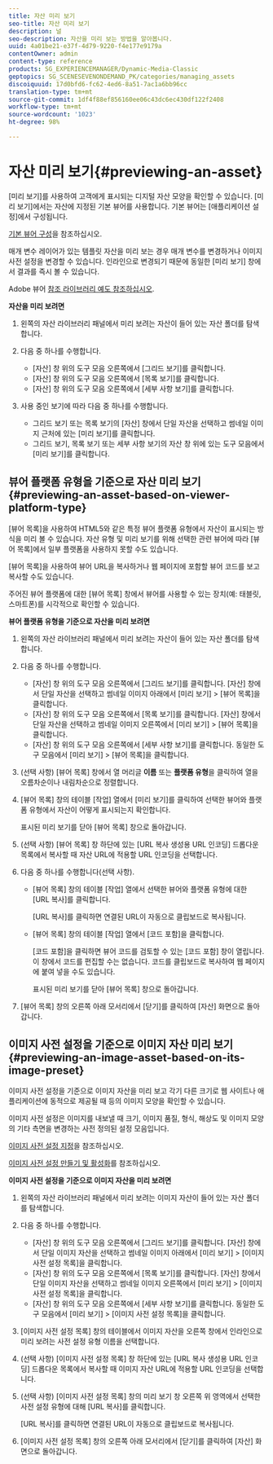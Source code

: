 ```yaml
---
title: 자산 미리 보기
seo-title: 자산 미리 보기
description: 널
seo-description: 자산을 미리 보는 방법을 알아봅니다.
uuid: 4a01be21-e37f-4d79-9220-f4e177e9179a
contentOwner: admin
content-type: reference
products: SG_EXPERIENCEMANAGER/Dynamic-Media-Classic
geptopics: SG_SCENESEVENONDEMAND_PK/categories/managing_assets
discoiquuid: 17d0bfd6-fc62-4ed6-8a51-7ac1a6bb96cc
translation-type: tm+mt
source-git-commit: 1df4f88ef856160ee06c43dc6ec430df122f2408
workflow-type: tm+mt
source-wordcount: '1023'
ht-degree: 98%

---
```



# 자산 미리 보기{#previewing-an-asset}

[미리 보기]를 사용하여 고객에게 표시되는 디지털 자산 모양을 확인할 수 있습니다. [미리 보기]에서는 자산에 지정된 기본 뷰어를 사용합니다. 기본 뷰어는 [애플리케이션 설정]에서 구성됩니다.

[기본 뷰어 구성](application-setup.md#configuring_default_viewers)을 참조하십시오.

매개 변수 레이어가 있는 템플릿 자산을 미리 보는 경우 매개 변수를 변경하거나 이미지 사전 설정을 변경할 수 있습니다. 인라인으로 변경되기 때문에 동일한 [미리 보기] 창에서 결과를 즉시 볼 수 있습니다.

Adobe 뷰어 [참조 라이브러리 예도 참조하십시오](https://landing.adobe.com/en/na/dynamic-media/ctir-2755/live-demos.html).

**자산을 미리 보려면**

1. 왼쪽의 자산 라이브러리 패널에서 미리 보려는 자산이 들어 있는 자산 폴더를 탐색합니다.
1. 다음 중 하나를 수행합니다.

   * [자산] 창 위의 도구 모음 오른쪽에서 [그리드 보기]를 클릭합니다.
   * [자산] 창 위의 도구 모음 오른쪽에서 [목록 보기]를 클릭합니다.
   * [자산] 창 위의 도구 모음 오른쪽에서 [세부 사항 보기]를 클릭합니다.

1. 사용 중인 보기에 따라 다음 중 하나를 수행합니다.

   * 그리드 보기 또는 목록 보기의 [자산] 창에서 단일 자산을 선택하고 썸네일 이미지 근처에 있는 [미리 보기]를 클릭합니다.
   * 그리드 보기, 목록 보기 또는 세부 사항 보기의 자산 창 위에 있는 도구 모음에서 [미리 보기]를 클릭합니다.

## 뷰어 플랫폼 유형을 기준으로 자산 미리 보기 {#previewing-an-asset-based-on-viewer-platform-type}

[뷰어 목록]을 사용하여 HTML5와 같은 특정 뷰어 플랫폼 유형에서 자산이 표시되는 방식을 미리 볼 수 있습니다. 자산 유형 및 미리 보기를 위해 선택한 관련 뷰어에 따라 [뷰어 목록]에서 일부 플랫폼을 사용하지 못할 수도 있습니다.

[뷰어 목록]을 사용하여 뷰어 URL을 복사하거나 웹 페이지에 포함할 뷰어 코드를 보고 복사할 수도 있습니다.

주어진 뷰어 플랫폼에 대한 [뷰어 목록] 창에서 뷰어를 사용할 수 있는 장치(예: 태블릿, 스마트폰)를 시각적으로 확인할 수 있습니다.

**뷰어 플랫폼 유형을 기준으로 자산을 미리 보려면**

1. 왼쪽의 자산 라이브러리 패널에서 미리 보려는 자산이 들어 있는 자산 폴더를 탐색합니다.
1. 다음 중 하나를 수행합니다.

   * [자산] 창 위의 도구 모음 오른쪽에서 [그리드 보기]를 클릭합니다. [자산] 창에서 단일 자산을 선택하고 썸네일 이미지 아래에서 [미리 보기] > [뷰어 목록]을 클릭합니다.
   * [자산] 창 위의 도구 모음 오른쪽에서 [목록 보기]를 클릭합니다. [자산] 창에서 단일 자산을 선택하고 썸네일 이미지 오른쪽에서 [미리 보기] > [뷰어 목록]을 클릭합니다.
   * [자산] 창 위의 도구 모음 오른쪽에서 [세부 사항 보기]를 클릭합니다. 동일한 도구 모음에서 [미리 보기] > [뷰어 목록]을 클릭합니다.

1. (선택 사항) [뷰어 목록] 창에서 열 머리글 **이름** 또는 **플랫폼 유형**&#x200B;을 클릭하여 열을 오름차순이나 내림차순으로 정렬합니다.
1. [뷰어 목록] 창의 테이블 [작업] 열에서 [미리 보기]를 클릭하여 선택한 뷰어와 플랫폼 유형에서 자산이 어떻게 표시되는지 확인합니다.

   표시된 미리 보기를 닫아 [뷰어 목록] 창으로 돌아갑니다.

1. (선택 사항) [뷰어 목록] 창 하단에 있는 [URL 복사 생성용 URL 인코딩] 드롭다운 목록에서 복사할 때 자산 URL에 적용할 URL 인코딩을 선택합니다.
1. 다음 중 하나를 수행합니다(선택 사항).

   * [뷰어 목록] 창의 테이블 [작업] 열에서 선택한 뷰어와 플랫폼 유형에 대한 [URL 복사]를 클릭합니다.

      [URL 복사]를 클릭하면 연결된 URL이 자동으로 클립보드로 복사됩니다.

   * [뷰어 목록] 창의 테이블 [작업] 열에서 [코드 포함]을 클릭합니다.

      [코드 포함]을 클릭하면 뷰어 코드를 검토할 수 있는 [코드 포함] 창이 열립니다. 이 창에서 코드를 편집할 수는 없습니다. 코드를 클립보드로 복사하여 웹 페이지에 붙여 넣을 수도 있습니다.

      표시된 미리 보기를 닫아 [뷰어 목록] 창으로 돌아갑니다.

1. [뷰어 목록] 창의 오른쪽 아래 모서리에서 [닫기]를 클릭하여 [자산] 화면으로 돌아갑니다.

## 이미지 사전 설정을 기준으로 이미지 자산 미리 보기 {#previewing-an-image-asset-based-on-its-image-preset}

이미지 사전 설정을 기준으로 이미지 자산을 미리 보고 각기 다른 크기로 웹 사이트나 애플리케이션에 동적으로 제공될 때 등의 이미지 모양을 확인할 수 있습니다.

이미지 사전 설정은 이미지를 내보낼 때 크기, 이미지 품질, 형식, 해상도 및 이미지 모양의 기타 측면을 변경하는 사전 정의된 설정 모음입니다.

[이미지 사전 설정 지정](setting-image-presets.md#setting_up_image_presets)을 참조하십시오.

[이미지 사전 설정 만들기 및 활성화](creating-enabling-image-presets.md#creating_and_enabling_image_presets)를 참조하십시오.

**이미지 사전 설정을 기준으로 이미지 자산을 미리 보려면**

1. 왼쪽의 자산 라이브러리 패널에서 미리 보려는 이미지 자산이 들어 있는 자산 폴더를 탐색합니다.
1. 다음 중 하나를 수행합니다.

   * [자산] 창 위의 도구 모음 오른쪽에서 [그리드 보기]를 클릭합니다. [자산] 창에서 단일 이미지 자산을 선택하고 썸네일 이미지 아래에서 [미리 보기] > [이미지 사전 설정 목록]을 클릭합니다.
   * [자산] 창 위의 도구 모음 오른쪽에서 [목록 보기]를 클릭합니다. [자산] 창에서 단일 이미지 자산을 선택하고 썸네일 이미지 오른쪽에서 [미리 보기] > [이미지 사전 설정 목록]을 클릭합니다.
   * [자산] 창 위의 도구 모음 오른쪽에서 [세부 사항 보기]를 클릭합니다. 동일한 도구 모음에서 [미리 보기] > [이미지 사전 설정 목록]을 클릭합니다.

1. [이미지 사전 설정 목록] 창의 테이블에서 이미지 자산을 오른쪽 창에서 인라인으로 미리 보려는 사전 설정 유형 이름을 선택합니다.
1. (선택 사항) [이미지 사전 설정 목록] 창 하단에 있는 [URL 복사 생성용 URL 인코딩] 드롭다운 목록에서 복사할 때 이미지 자산 URL에 적용할 URL 인코딩을 선택합니다.
1. (선택 사항) [이미지 사전 설정 목록] 창의 미리 보기 창 오른쪽 위 영역에서 선택한 사전 설정 유형에 대해 [URL 복사]를 클릭합니다.

   [URL 복사]를 클릭하면 연결된 URL이 자동으로 클립보드로 복사됩니다.

1. [이미지 사전 설정 목록] 창의 오른쪽 아래 모서리에서 [닫기]를 클릭하여 [자산] 화면으로 돌아갑니다.

